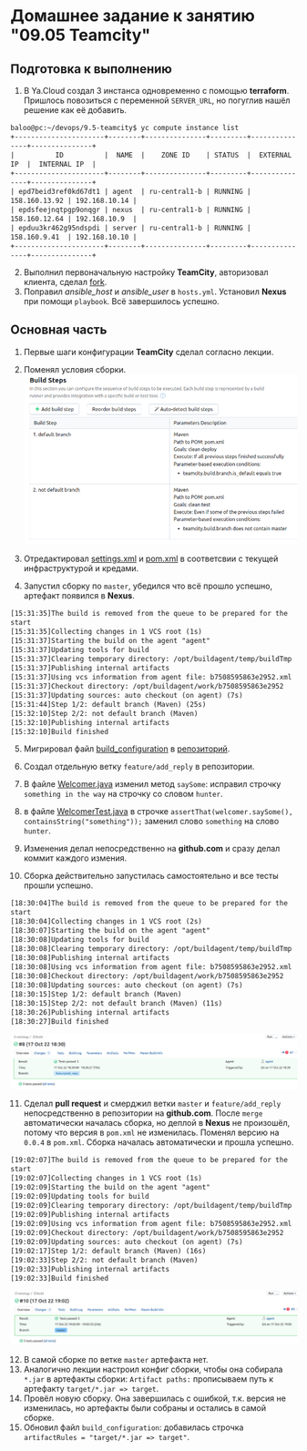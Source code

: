 # Домашнее задание к занятию "09.05 Teamcity"

## Подготовка к выполнению

1. В Ya.Cloud создал 3 инстанса одновременно с помощью **terraform**.
Пришлось повозиться с переменной `SERVER_URL`, но погуглив нашёл решение как её добавить.
```
baloo@pc:~/devops/9.5-teamcity$ yc compute instance list
+----------------------+--------+---------------+---------+---------------+---------------+
|          ID          |  NAME  |    ZONE ID    | STATUS  |  EXTERNAL IP  |  INTERNAL IP  |
+----------------------+--------+---------------+---------+---------------+---------------+
| epd7beid3ref0kd67dt1 | agent  | ru-central1-b | RUNNING | 158.160.13.92 | 192.168.10.14 |
| epdsfeejnqtpgp9onqgr | nexus  | ru-central1-b | RUNNING | 158.160.12.64 | 192.168.10.9  |
| epduu3kr462g95ndspdi | server | ru-central1-b | RUNNING | 158.160.9.41  | 192.168.10.10 |
+----------------------+--------+---------------+---------+---------------+---------------+
```
2. Выполнил первоначальную настройку **TeamCity**, авторизовал клиента, сделал [fork](https://github.com/andrey-mishin/example-teamcity).
3. Поправил *ansible_host* и *ansible_user* в `hosts.yml`. Установил **Nexus** при помощи `playbook`. Всё завершилось успешно.

## Основная часть

1. Первые шаги конфигурации **TeamCity** сделал согласно лекции.

2. Поменял условия сборки.
![Обновлённые шаги сборки](./pic/build-steps.png)

3. Отредактировал [settings.xml](./teamcity/settings.xml) и [pom.xml](./pom.xml) в соответсвии с текущей инфраструктурой и кредами.

4. Запустил сборку по `master`, убедился что всё прошло успешно, артефакт появился в **Nexus**.
```
[15:31:35]The build is removed from the queue to be prepared for the start
[15:31:35]Collecting changes in 1 VCS root (1s)
[15:31:37]Starting the build on the agent "agent"
[15:31:37]Updating tools for build
[15:31:37]Clearing temporary directory: /opt/buildagent/temp/buildTmp
[15:31:37]Publishing internal artifacts
[15:31:37]Using vcs information from agent file: b7508595863e2952.xml
[15:31:37]Checkout directory: /opt/buildagent/work/b7508595863e2952
[15:31:37]Updating sources: auto checkout (on agent) (7s)
[15:31:44]Step 1/2: default branch (Maven) (25s)
[15:32:10]Step 2/2: not default branch (Maven)
[15:32:10]Publishing internal artifacts
[15:32:10]Build finished
```

5. Мигрировал файл [build_configuration](./build_configuration) в [репозиторий](https://github.com/andrey-mishin/example-teamcity).

6. Создал отдельную ветку `feature/add_reply` в репозитории.

7. В файле [Welcomer.java](./src/main/java/plaindoll/Welcomer.java) изменил метод `saySome`: исправил строчку `something in the way` на строчку со словом `hunter`.

8. в файле [WelcomerTest.java](./src/main/java/plaindoll/WelcomerTest.java) в строчке `assertThat(welcomer.saySome(), containsString("something"));` заменил слово `something` на слово `hunter`.

9. Изменения делал непосредственно на **github.com** и сразу делал коммит каждого измения.

10. Сборка действительно запустилась самостоятельно и все тесты прошли успешно.
```
[18:30:04]The build is removed from the queue to be prepared for the start
[18:30:04]Collecting changes in 1 VCS root (2s)
[18:30:07]Starting the build on the agent "agent"
[18:30:08]Updating tools for build
[18:30:08]Clearing temporary directory: /opt/buildagent/temp/buildTmp
[18:30:08]Publishing internal artifacts
[18:30:08]Using vcs information from agent file: b7508595863e2952.xml
[18:30:08]Checkout directory: /opt/buildagent/work/b7508595863e2952
[18:30:08]Updating sources: auto checkout (on agent) (7s)
[18:30:15]Step 1/2: default branch (Maven)
[18:30:15]Step 2/2: not default branch (Maven) (11s)
[18:30:26]Publishing internal artifacts
[18:30:27]Build finished
```
![Удачная сборка ](./pic/build8.png)

11. Сделал **pull request** и смерджил ветки `master` и `feature/add_reply` непосредственно в репозитории на **github.com**. После `merge` автоматически началась сборка, но деплой в **Nexus** не произошёл, потому что версия в `pom.xml` не изменилась. Поменял версию на `0.0.4` в `pom.xml`. Сборка началась автоматически и прошла успешно.
```
[19:02:07]The build is removed from the queue to be prepared for the start
[19:02:07]Collecting changes in 1 VCS root (1s)
[19:02:09]Starting the build on the agent "agent"
[19:02:09]Updating tools for build
[19:02:09]Clearing temporary directory: /opt/buildagent/temp/buildTmp
[19:02:09]Publishing internal artifacts
[19:02:09]Using vcs information from agent file: b7508595863e2952.xml
[19:02:09]Checkout directory: /opt/buildagent/work/b7508595863e2952
[19:02:09]Updating sources: auto checkout (on agent) (7s)
[19:02:17]Step 1/2: default branch (Maven) (16s)
[19:02:33]Step 2/2: not default branch (Maven)
[19:02:33]Publishing internal artifacts
[19:02:33]Build finished
```
![Удачная сборка #10](./pic/build10.png)

12. В самой сборке по ветке `master` артефакта нет.
13. Аналогично лекции настроил конфиг сборки, чтобы она собирала `*.jar` в артефакты сборки: `Artifact paths:` прописываем путь к артефакту `target/*.jar => target`.
14. Провёл новую сборку. Она завершилась с ошибкой, т.к. версия не изменилась, но артефакты были собраны и остались в самой сборке.
15. Обновил файл `build_configuration`: добавилась строчка `artifactRules = "target/*.jar => target"`. 

